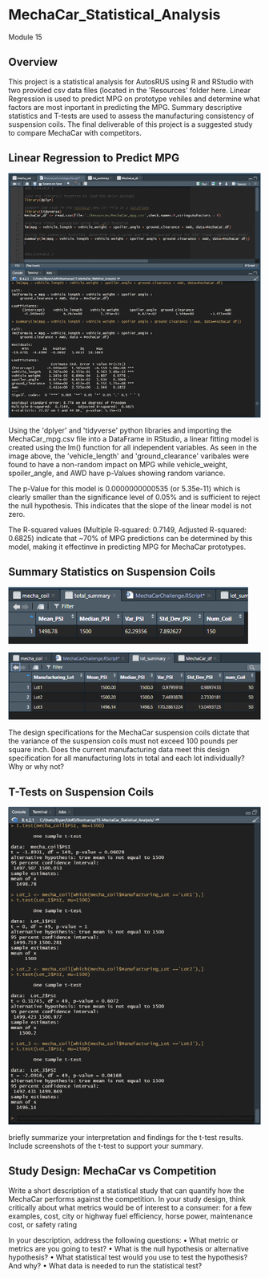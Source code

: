 # MechaCar_Statistical_Analysis
Module 15

## Overview

This project is a statistical analysis for AutosRUS using R and RStudio with two provided csv data files (located in the 'Resources' folder here. Linear Regression is used to predict MPG on prototype vehiles and determine what factors are most inportant in predicting the MPG. Summary descriptive statistics and T-tests are used to assess the manufacturing consistency of suspension coils. The final deliverable of this project is a suggested study to compare MechaCar with competitors.

## Linear Regression to Predict MPG

![image](https://github.com/Bryan-Corn/MechaCar_Statistical_Analysis/blob/main/Images/Image1.png)

Using the 'dplyer' and 'tidyverse' python libraries and importing the MechaCar_mpg.csv file into a DataFrame in RStudio, a linear fitting model is created using the lm() function for all independent variables. As seen in the image above, the 'vehicle_length' and 'ground_clearance' varibales were found to have a non-random impact on MPG while vehicle_weight, spoiler_angle, and AWD have p-Values showing random variance.

The p-Value for this model is 0.0000000000535 (or 5.35e-11) which is clearly smaller than the significance level of 0.05% and is sufficient to reject the null hypothesis. This indicates that the slope of the linear model is not zero.

The R-squared values (Multiple R-squared: 0.7149, Adjusted R-squared: 0.6825) indicate that ~70% of MPG predictions can be determined by this model, making it effectinve in predicting MPG for MechaCar prototypes. 


## Summary Statistics on Suspension Coils

![image](https://github.com/Bryan-Corn/MechaCar_Statistical_Analysis/blob/main/Images/TotalSummary.png)

![image](https://github.com/Bryan-Corn/MechaCar_Statistical_Analysis/blob/main/Images/LotSummary.png)

The design specifications for the MechaCar suspension coils dictate that the variance of the suspension coils must not exceed 100 pounds per square inch. Does the current manufacturing data meet this design specification for all manufacturing lots in total and each lot individually? Why or why not?



## T-Tests on Suspension Coils

![image](https://github.com/Bryan-Corn/MechaCar_Statistical_Analysis/blob/main/Images/T-Tests.png)

briefly summarize your interpretation and findings for the t-test results. Include screenshots of the t-test to support your summary.



## Study Design: MechaCar vs Competition

Write a short description of a statistical study that can quantify how the MechaCar performs against the competition. In your study design, think critically about what metrics would be of interest to a consumer: for a few examples, cost, city or highway fuel efficiency, horse power, maintenance cost, or safety rating


In your description, address the following questions:
• What metric or metrics are you going to test?
• What is the null hypothesis or alternative hypothesis?
• What statistical test would you use to test the hypothesis? And why?
• What data is needed to run the statistical test?
